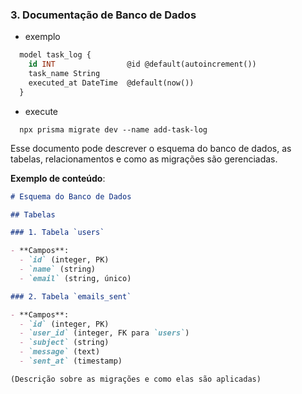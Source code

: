 
### 3. **Documentação de Banco de Dados**
 - exemplo

  ```sql
    model task_log {
      id INT                @id @default(autoincrement())
      task_name String      
      executed_at DateTime  @default(now())
    }
  ```
- execute
```
  npx prisma migrate dev --name add-task-log
```



Esse documento pode descrever o esquema do banco de dados, as tabelas, relacionamentos e como as migrações são gerenciadas.

**Exemplo de conteúdo**:
```markdown
# Esquema do Banco de Dados

## Tabelas

### 1. Tabela `users`

- **Campos**:
  - `id` (integer, PK)
  - `name` (string)
  - `email` (string, único)

### 2. Tabela `emails_sent`

- **Campos**:
  - `id` (integer, PK)
  - `user_id` (integer, FK para `users`)
  - `subject` (string)
  - `message` (text)
  - `sent_at` (timestamp)

(Descrição sobre as migrações e como elas são aplicadas)
